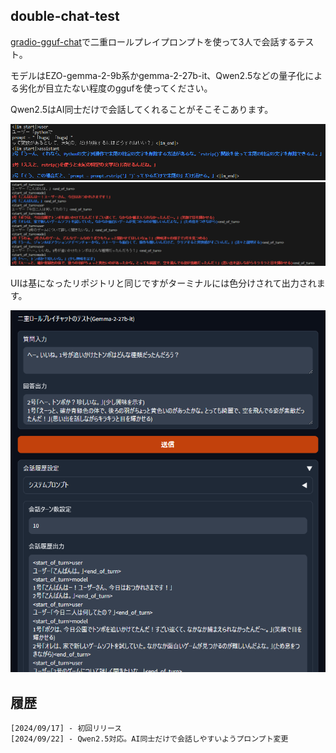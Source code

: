 ## double-chat-test

[gradio-gguf-chat](https://github.com/YoutechA320U/gradio-gguf-chat)で二重ロールプレイプロンプトを使って3人で会話するテスト。

モデルはEZO-gemma-2-9b系かgemma-2-27b-it、Qwen2.5などの量子化による劣化が目立たない程度のggufを使ってください。

Qwen2.5はAI同士だけで会話してくれることがそこそこあります。

![Picture](https://github.com/YoutechA320U/double-chat-test/blob/master/image1.png "サンプル") 
![Picture](https://github.com/YoutechA320U/double-chat-test/blob/master/image2.png "サンプル") 

UIは基になったリポジトリと同じですがターミナルには色分けされて出力されます。

![Picture](https://github.com/YoutechA320U/double-chat-test/blob/master/image3.png "UI") 

## 履歴
    [2024/09/17] - 初回リリース
    [2024/09/22] - Qwen2.5対応。AI同士だけで会話しやすいようプロンプト変更